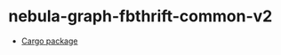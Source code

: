 # nebula-graph-fbthrift-common-v2

* [Cargo package](https://crates.io/crates/nebula-graph-fbthrift-common-v2)
